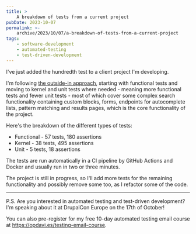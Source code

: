 ```yaml
---
title: >
    A breakdown of tests from a current project
pubDate: 2023-10-07
permalink: >-
    archive/2023/10/07/a-breakdown-of-tests-from-a-current-project
tags:
    - software-development
    - automated-testing
    - test-driven-development
---
```


I've just added the hundredth test to a client project I'm developing.

I'm following [the outside-in approach](https://www.oliverdavies.uk/daily/2023/09/14/outside-in-or-inside-out), starting with functional tests and moving to kernel and unit tests where needed - meaning more functional tests and fewer unit tests - most of which cover some complex search functionality containing custom blocks, forms, endpoints for autocomplete lists, pattern matching and results pages, which is the core functionality of the project.

Here's the breakdown of the different types of tests:

* Functional - 57 tests, 180 assertions
* Kernel - 38 tests, 495 assertions
* Unit - 5 tests, 18 assertions

The tests are run automatically in a CI pipeline by GitHub Actions and Docker and usually run in two or three minutes.

The project is still in progress, so I'll add more tests for the remaining functionality and possibly remove some too, as I refactor some of the code.

---

P.S. Are you interested in automated testing and test-driven development? I'm speaking about it at DrupalCon Europe on the 17th of October!

You can also pre-register for my free 10-day automated testing email course at https://opdavi.es/testing-email-course.
